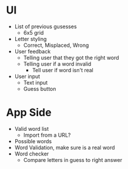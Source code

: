 # UI

- List of previous gusesses
    - 6x5 grid
- Letter styling
    - Correct, Misplaced, Wrong
- User feedback
    - Telling user that they got the right word
    - Telling user if a word invalid
        - Tell user if word isn't real
- User input
    - Text input
    - Guess button


# App Side
- Valid word list
    - Import from a URL?
- Possible words
 - Word Validation, make sure is a real word
- Word checker
    - Compare letters in guess to right answer